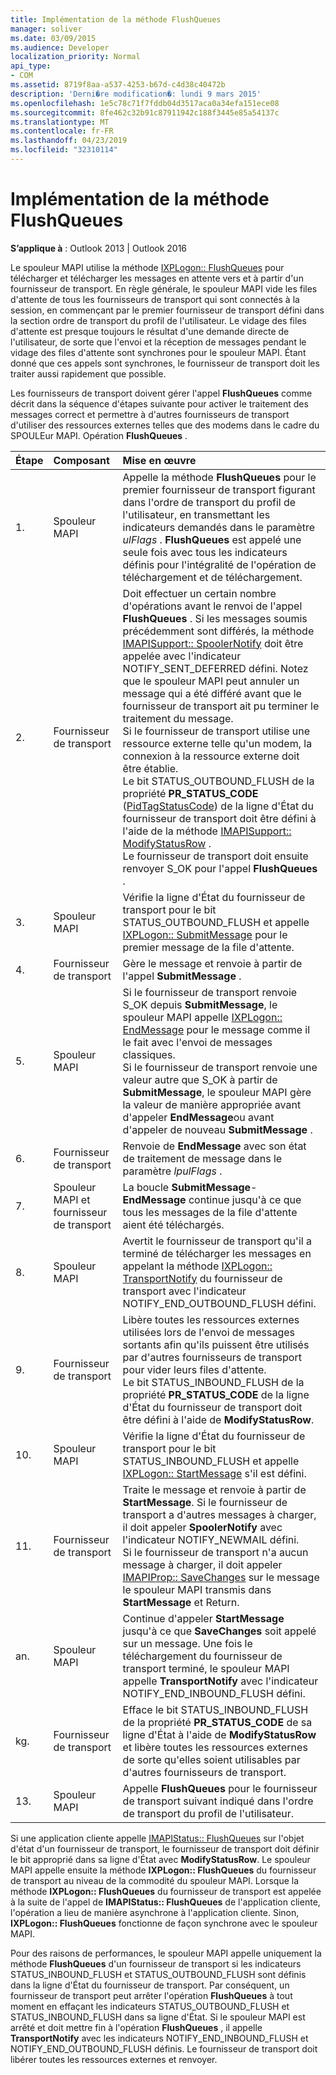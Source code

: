 ```yaml
---
title: Implémentation de la méthode FlushQueues
manager: soliver
ms.date: 03/09/2015
ms.audience: Developer
localization_priority: Normal
api_type:
- COM
ms.assetid: 8719f8aa-a537-4253-b67d-c4d38c40472b
description: 'Derni�re modification�: lundi 9 mars 2015'
ms.openlocfilehash: 1e5c78c71f7fddb04d3517aca0a34efa151ece08
ms.sourcegitcommit: 8fe462c32b91c87911942c188f3445e85a54137c
ms.translationtype: MT
ms.contentlocale: fr-FR
ms.lasthandoff: 04/23/2019
ms.locfileid: "32310114"
---
```

# <a name="implementing-the-flushqueues-method"></a>Implémentation de la méthode FlushQueues

  
  
**S’applique à** : Outlook 2013 | Outlook 2016 
  
Le spouleur MAPI utilise la méthode [IXPLogon:: FlushQueues](ixplogon-flushqueues.md) pour télécharger et télécharger les messages en attente vers et à partir d'un fournisseur de transport. En règle générale, le spouleur MAPI vide les files d'attente de tous les fournisseurs de transport qui sont connectés à la session, en commençant par le premier fournisseur de transport défini dans la section ordre de transport du profil de l'utilisateur. Le vidage des files d'attente est presque toujours le résultat d'une demande directe de l'utilisateur, de sorte que l'envoi et la réception de messages pendant le vidage des files d'attente sont synchrones pour le spouleur MAPI. Étant donné que ces appels sont synchrones, le fournisseur de transport doit les traiter aussi rapidement que possible. 
  
Les fournisseurs de transport doivent gérer l'appel **FlushQueues** comme décrit dans la séquence d'étapes suivante pour activer le traitement des messages correct et permettre à d'autres fournisseurs de transport d'utiliser des ressources externes telles que des modems dans le cadre du SPOULEur MAPI. Opération **FlushQueues** . 
  
|**Étape**|**Composant**|**Mise en œuvre**|
|:-----|:-----|:-----|
|1.  <br/> |Spouleur MAPI  <br/> |Appelle la méthode **FlushQueues** pour le premier fournisseur de transport figurant dans l'ordre de transport du profil de l'utilisateur, en transmettant les indicateurs demandés dans le paramètre _ulFlags_ . **FlushQueues** est appelé une seule fois avec tous les indicateurs définis pour l'intégralité de l'opération de téléchargement et de téléchargement.  <br/> |
|2.  <br/> |Fournisseur de transport  <br/> |Doit effectuer un certain nombre d'opérations avant le renvoi de l'appel **FlushQueues** . Si les messages soumis précédemment sont différés, la méthode [IMAPISupport:: SpoolerNotify](imapisupport-spoolernotify.md) doit être appelée avec l'indicateur NOTIFY_SENT_DEFERRED défini. Notez que le spouleur MAPI peut annuler un message qui a été différé avant que le fournisseur de transport ait pu terminer le traitement du message.  <br/> Si le fournisseur de transport utilise une ressource externe telle qu'un modem, la connexion à la ressource externe doit être établie.  <br/> Le bit STATUS_OUTBOUND_FLUSH de la propriété **PR_STATUS_CODE** ([PidTagStatusCode](pidtagstatuscode-canonical-property.md)) de la ligne d'État du fournisseur de transport doit être défini à l'aide de la méthode [IMAPISupport:: ModifyStatusRow](imapisupport-modifystatusrow.md) .  <br/> Le fournisseur de transport doit ensuite renvoyer S_OK pour l'appel **FlushQueues** .  <br/> |
|3.  <br/> |Spouleur MAPI  <br/> |Vérifie la ligne d'État du fournisseur de transport pour le bit STATUS_OUTBOUND_FLUSH et appelle [IXPLogon:: SubmitMessage](ixplogon-submitmessage.md) pour le premier message de la file d'attente.  <br/> |
|4.  <br/> |Fournisseur de transport  <br/> |Gère le message et renvoie à partir de l'appel **SubmitMessage** .  <br/> |
|5.  <br/> |Spouleur MAPI  <br/> |Si le fournisseur de transport renvoie S_OK depuis **SubmitMessage**, le spouleur MAPI appelle [IXPLogon:: EndMessage](ixplogon-endmessage.md) pour le message comme il le fait avec l'envoi de messages classiques.  <br/> Si le fournisseur de transport renvoie une valeur autre que S_OK à partir de **SubmitMessage**, le spouleur MAPI gère la valeur de manière appropriée avant d'appeler **EndMessage**ou avant d'appeler de nouveau **SubmitMessage** .  <br/> |
|6.  <br/> |Fournisseur de transport  <br/> |Renvoie de **EndMessage** avec son état de traitement de message dans le paramètre _lpulFlags_ .  <br/> |
|7.  <br/> |Spouleur MAPI et fournisseur de transport  <br/> |La boucle **SubmitMessage**- **EndMessage** continue jusqu'à ce que tous les messages de la file d'attente aient été téléchargés.  <br/> |
|8.  <br/> |Spouleur MAPI  <br/> |Avertit le fournisseur de transport qu'il a terminé de télécharger les messages en appelant la méthode [IXPLogon:: TransportNotify](ixplogon-transportnotify.md) du fournisseur de transport avec l'indicateur NOTIFY_END_OUTBOUND_FLUSH défini.  <br/> |
|9.  <br/> |Fournisseur de transport  <br/> |Libère toutes les ressources externes utilisées lors de l'envoi de messages sortants afin qu'ils puissent être utilisés par d'autres fournisseurs de transport pour vider leurs files d'attente.  <br/> Le bit STATUS_INBOUND_FLUSH de la propriété **PR_STATUS_CODE** de la ligne d'État du fournisseur de transport doit être défini à l'aide de **ModifyStatusRow**.  <br/> |
|10.  <br/> |Spouleur MAPI  <br/> |Vérifie la ligne d'État du fournisseur de transport pour le bit STATUS_INBOUND_FLUSH et appelle [IXPLogon:: StartMessage](ixplogon-startmessage.md) s'il est défini.  <br/> |
|11.  <br/> |Fournisseur de transport  <br/> |Traite le message et renvoie à partir de **StartMessage**. Si le fournisseur de transport a d'autres messages à charger, il doit appeler **SpoolerNotify** avec l'indicateur NOTIFY_NEWMAIL défini.  <br/> Si le fournisseur de transport n'a aucun message à charger, il doit appeler [IMAPIProp:: SaveChanges](imapiprop-savechanges.md) sur le message le spouleur MAPI transmis dans **StartMessage** et Return.  <br/> |
|an.  <br/> |Spouleur MAPI  <br/> |Continue d'appeler **StartMessage** jusqu'à ce que **SaveChanges** soit appelé sur un message. Une fois le téléchargement du fournisseur de transport terminé, le spouleur MAPI appelle **TransportNotify** avec l'indicateur NOTIFY_END_INBOUND_FLUSH défini.  <br/> |
|kg.  <br/> |Fournisseur de transport  <br/> |Efface le bit STATUS_INBOUND_FLUSH de la propriété **PR_STATUS_CODE** de sa ligne d'État à l'aide de **ModifyStatusRow** et libère toutes les ressources externes de sorte qu'elles soient utilisables par d'autres fournisseurs de transport.  <br/> |
|13.  <br/> |Spouleur MAPI  <br/> |Appelle **FlushQueues** pour le fournisseur de transport suivant indiqué dans l'ordre de transport du profil de l'utilisateur.  <br/> |
   
Si une application cliente appelle [IMAPIStatus:: FlushQueues](imapistatus-flushqueues.md) sur l'objet d'état d'un fournisseur de transport, le fournisseur de transport doit définir le bit approprié dans sa ligne d'État avec **ModifyStatusRow**. Le spouleur MAPI appelle ensuite la méthode **IXPLogon:: FlushQueues** du fournisseur de transport au niveau de la commodité du spouleur MAPI. Lorsque la méthode **IXPLogon:: FlushQueues** du fournisseur de transport est appelée à la suite de l'appel de **IMAPIStatus:: FlushQueues** de l'application cliente, l'opération a lieu de manière asynchrone à l'application cliente. Sinon, **IXPLogon:: FlushQueues** fonctionne de façon synchrone avec le spouleur MAPI. 
  
Pour des raisons de performances, le spouleur MAPI appelle uniquement la méthode **FlushQueues** d'un fournisseur de transport si les indicateurs STATUS_INBOUND_FLUSH et STATUS_OUTBOUND_FLUSH sont définis dans la ligne d'État du fournisseur de transport. Par conséquent, un fournisseur de transport peut arrêter l'opération **FlushQueues** à tout moment en effaçant les indicateurs STATUS_OUTBOUND_FLUSH et STATUS_INBOUND_FLUSH dans sa ligne d'État. Si le spouleur MAPI est arrêté et doit mettre fin à l'opération **FlushQueues** , il appelle **TransportNotify** avec les indicateurs NOTIFY_END_INBOUND_FLUSH et NOTIFY_END_OUTBOUND_FLUSH définis. Le fournisseur de transport doit libérer toutes les ressources externes et renvoyer. 
  

